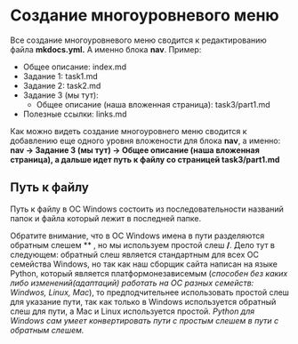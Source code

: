 # Создание многоуровневого меню 
Все создание многоуровневого меню сводится к редактированию файла  **mkdocs.yml.** А именно блока **nav**. Пример: 

>>
  - Общее описание: index.md
  - Задание 1: task1.md
  - Задание 2: task2.md
  - Задание 3 (мы тут): 
      - Общее описание (наша вложенная страница): task3/part1.md
  - Полезные ссылки: links.md
>>

Как можно видеть создание многоуровнего меню сводится к добавлению еще одного уровня вложености для блока **nav**, а именно: **nav -> Задание 3 (мы тут) -> Общее описание (наша вложенная страница), а дальше идет путь к файлу со страницей task3/part1.md**
## Путь к файлу
Путь к файлу в ОС Windows состоить из последовательности названий папок и файла который лежит в последней папке. 

Обратите внимание, что в ОС Windows имена в пути разделяются обратным слешем  *\* , но мы используем простой слеш  **/**. Дело тут в следующем: обратный слеш является стандартным для всех ОС семейства Windows, но так как наш сборщик сайта написан на языке Python, который является платформонезависемым (*способен без каких либо изменений(адаптаций) работать на ОС разных семейств: Windwos, Linux, Mac*), то предподчительнее использовать простой слеш для указание пути, так как только в Windows используется обратный слеш для пути, а Mac и Linux используется простой.
*Python для Windows сам умеет конвертировать пути с простым слешем в пути с обратным слешем.*